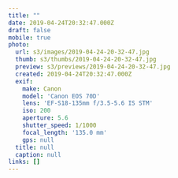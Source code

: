 ```yaml
---
title: ""
date: 2019-04-24T20:32:47.000Z
draft: false
mobile: true
photo:
  url: s3/images/2019-04-24-20-32-47.jpg
  thumb: s3/thumbs/2019-04-24-20-32-47.jpg
  preview: s3/previews/2019-04-24-20-32-47.jpg
  created: 2019-04-24T20:32:47.000Z
  exif:
    make: Canon
    model: 'Canon EOS 70D'
    lens: 'EF-S18-135mm f/3.5-5.6 IS STM'
    iso: 200
    aperture: 5.6
    shutter_speed: 1/1000
    focal_length: '135.0 mm'
    gps: null
  title: null
  caption: null
links: []
---
```


